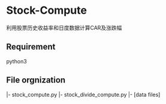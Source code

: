 # Stock-Compute
利用股票历史收益率和日度数据计算CAR及涨跌幅

## Requirement

python3

## File orgnization

|- stock_compute.py
|- stock_divide_compute.py
|- [data files]
